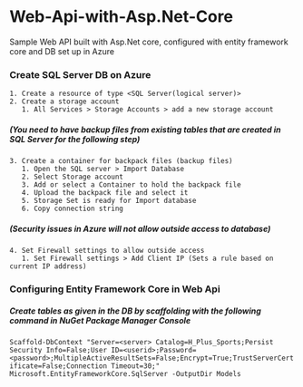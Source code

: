 # Web-Api-with-Asp.Net-Core
Sample Web API built with Asp.Net core, configured with entity framework core and DB set up in Azure

### Create SQL Server DB on Azure
	1. Create a resource of type <SQL Server(logical server)>
	2. Create a storage account
       1. All Services > Storage Accounts > add a new storage account
   ##### (You need to have backup files from existing tables that are created in SQL Server for the following step)
	3. Create a container for backpack files (backup files)
       1. Open the SQL server > Import Database
       2. Select Storage account
       3. Add or select a Container to hold the backpack file
       4. Upload the backpack file and select it 
       5. Storage Set is ready for Import database
       6. Copy connection string
   ##### (Security issues in Azure will not allow outside access to database) 
	4. Set Firewall settings to allow outside access     
	   1. Set Firewall settings > Add Client IP (Sets a rule based on current IP address)
    
### Configuring Entity Framework Core in Web Api
##### Create tables as given in the DB by scaffolding with the following command in NuGet Package Manager Console

`Scaffold-DbContext "Server=<server> Catalog=H_Plus_Sports;Persist Security Info=False;User ID=<userid>;Password=<password>;MultipleActiveResultSets=False;Encrypt=True;TrustServerCertificate=False;Connection Timeout=30;" Microsoft.EntityFrameworkCore.SqlServer -OutputDir Models`

